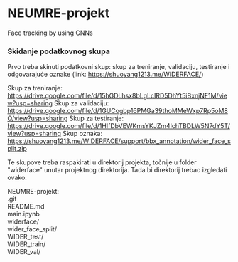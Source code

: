 # NEUMRE-projekt

Face tracking by using CNNs


### Skidanje podatkovnog skupa
Prvo treba skinuti podatkovni skup: skup za treniranje, validaciju, testiranje i odgovarajuće oznake (link: https://shuoyang1213.me/WIDERFACE/)

Skup za treniranje: https://drive.google.com/file/d/15hGDLhsx8bLgLcIRD5DhYt5iBxnjNF1M/view?usp=sharing
Skup za validaciju: https://drive.google.com/file/d/1GUCogbp16PMGa39thoMMeWxp7Rp5oM8Q/view?usp=sharing
Skup za testiranje: https://drive.google.com/file/d/1HIfDbVEWKmsYKJZm4lchTBDLW5N7dY5T/view?usp=sharing
Skup oznaka: https://shuoyang1213.me/WIDERFACE/support/bbx_annotation/wider_face_split.zip

Te skupove treba raspakirati u direktorij projekta, točnije u folder "widerface" unutar projektnog direktorija. 
Tada bi direktorij trebao izgledati ovako:

NEUMRE-projekt:  
    .git  
    README.md  
    main.ipynb  
    widerface/  
        wider_face_split/  
        WIDER_test/  
        WIDER_train/  
        WIDER_val/  
